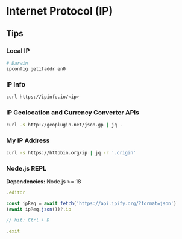 # Internet Protocol (IP)

<!--
http://test-ipv6.com/
-->

<!--
Private: 10.0.10.x
Public: 172.x.x.x
-->

## Tips

### Local IP

```sh
# Darwin
ipconfig getifaddr en0
```

### IP Info

```sh
curl https://ipinfo.io/<ip>
```

<!--
curl -H 'Host: ipinfo.io' <ip>/json
-->

### IP Geolocation and Currency Converter APIs

```sh
curl -s http://geoplugin.net/json.gp | jq .
```

### My IP Address

```sh
curl -s https://httpbin.org/ip | jq -r '.origin'
```

### Node.js REPL

**Dependencies:** Node.js >= 18

```js
.editor

const ipReq = await fetch('https://api.ipify.org/?format=json')
(await ipReq.json())?.ip

// hit: Ctrl + D

.exit
```
